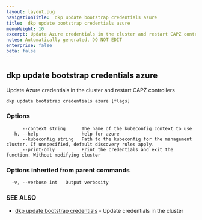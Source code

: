 ```yaml
---
layout: layout.pug
navigationTitle:  dkp update bootstrap credentials azure
title:  dkp update bootstrap credentials azure
menuWeight: 10
excerpt: Update Azure credentials in the cluster and restart CAPZ controllers
notes: Automatically generated, DO NOT EDIT
enterprise: false
beta: false
---
```

<!-- vale off -->
<!-- markdownlint-disable -->

## dkp update bootstrap credentials azure

Update Azure credentials in the cluster and restart CAPZ controllers

```
dkp update bootstrap credentials azure [flags]
```

### Options

```
      --context string      The name of the kubeconfig context to use
  -h, --help                help for azure
      --kubeconfig string   Path to the kubeconfig for the management cluster. If unspecified, default discovery rules apply.
      --print-only          Print the credentials and exit the function. Without modifying cluster
```

### Options inherited from parent commands

```
  -v, --verbose int   Output verbosity
```

### SEE ALSO

* [dkp update bootstrap credentials](/dkp/kommander/2.2/cli/dkp/update/bootstrap/credentials/)	 - Update credentials in the cluster

